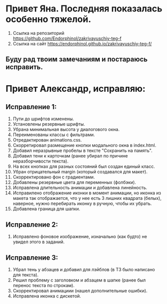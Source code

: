 # Привет Яна. Последняя показалась особенно тяжелой.
  
1. Ссылка на репозиторий https://github.com/Endorphinol/zakrivayuschiy-teg-f 
2. Ссылка на сайт https://endorphinol.github.io/zakrivayuschiy-teg-f/  

## Буду рад твоим замечаниям и постараюсь исправить.

# Привет Александр, исправляю:  
## Исправление 1:   
1. Пути до шрифтов изменены. 
2. Установлены резервные шрифты.
3. Убрана минимальная высота у диалогового окна.
4. Переименованы классы с фильтрами.
5. Отредактирован animations.css.
6. Скорретировал размещение кнопки модального окна в index.html.
7. Добавил неразрывные пробелы в тексте "Сохранить на память".
8. Добавил тени к карточкам (ранее убирал по причине неразборчивости текста).
9. На всех кнопках для разных состояний был создан единый класс.
10. Убран отрицательный margin (который создавался для макет).
11. Скорректировано фон с градиентами.
12. Добавлены резервные цвета для переменных (фолбэки).
13. Исправлена длительность анимации и добавлена линейность.
14. Исправилено отображение иконки в момент анимации, но иконка из макета так отображается, что у нее есть 3 лишних квадрата (белых), наверное, нужно перебирать иконку в ручную, чтобы их убрать.
15. Добавлена граница для шапки.

## Исправление 2:  
1. Исправлено фоновое изображение, изначально (как будто) не увидел этого в заданий.

## Исправление 3:
1. Убрал тень у абзацев и добавил для лэйблов (в ТЗ было написано для текста).
2. Решил проблему с заголовком и абзацем в шапке (ранее был перенос текста по строкам).
3. Скорректировал анимациии (нашел дополнительные ошибки).
4. Исправлена иконка с дискетой.